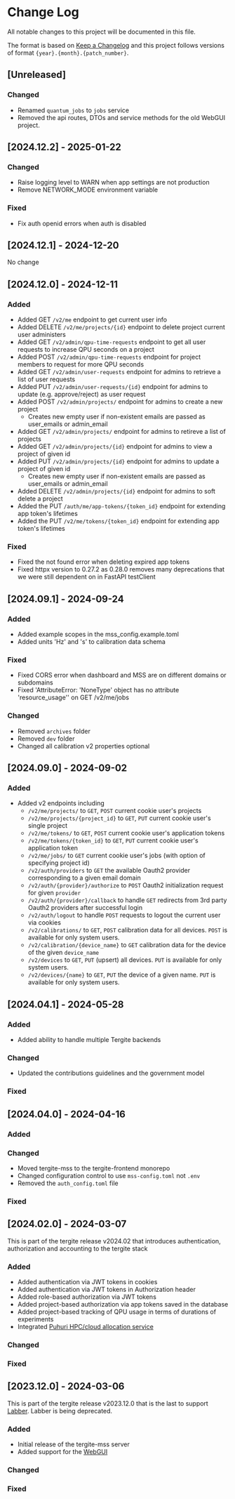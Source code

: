 # Change Log

All notable changes to this project will be documented in this file.

The format is based on [Keep a Changelog](http://keepachangelog.com/)
and this project follows versions of format `{year}.{month}.{patch_number}`.

## [Unreleased]

### Changed

- Renamed `quantum_jobs` to `jobs` service
- Removed the api routes, DTOs and service methods for the old WebGUI project.

## [2024.12.2] - 2025-01-22

### Changed

- Raise logging level to WARN when app settings are not production
- Remove NETWORK_MODE environment variable

### Fixed

- Fix auth openid errors when auth is disabled

## [2024.12.1] - 2024-12-20

No change

## [2024.12.0] - 2024-12-11

### Added

- Added GET `/v2/me` endpoint to get current user info
- Added DELETE `/v2/me/projects/{id}` endpoint to delete project current user administers
- Added GET `/v2/admin/qpu-time-requests` endpoint to get all user requests to increase QPU seconds on a project
- Added POST `/v2/admin/qpu-time-requests` endpoint for project members to request for more QPU seconds
- Added GET `/v2/admin/user-requests` endpoint for admins to retrieve a list of user requests
- Added PUT `/v2/admin/user-requests/{id}` endpoint for admins to update (e.g. approve/reject) as user request
- Added POST `/v2/admin/projects/` endpoint for admins to create a new project
  - Creates new empty user if non-existent emails are passed as user_emails or admin_email
- Added GET `/v2/admin/projects/` endpoint for admins to retireve a list of projects
- Added GET `/v2/admin/projects/{id}` endpoint for admins to view a project of given id
- Added PUT `/v2/admin/projects/{id}` endpoint for admins to update a project of given id
  - Creates new empty user if non-existent emails are passed as user_emails or admin_email
- Added DELETE `/v2/admin/projects/{id}` endpoint for admins to soft delete a project
- Added the PUT `/auth/me/app-tokens/{token_id}` endpoint for extending app token's lifetimes
- Added the PUT `/v2/me/tokens/{token_id}` endpoint for extending app token's lifetimes

### Fixed

- Fixed the not found error when deleting expired app tokens
- Fixed httpx version to 0.27.2 as 0.28.0 removes many deprecations that we were still dependent on in FastAPI testClient

## [2024.09.1] - 2024-09-24

### Added

- Added example scopes in the mss_config.example.toml
- Added units 'Hz' and 's' to calibration data schema

### Fixed

- Fixed CORS error when dashboard and MSS are on different domains or subdomains
- Fixed 'AttributeError: 'NoneType' object has no attribute 'resource_usage'' on GET /v2/me/jobs

### Changed

- Removed `archives` folder
- Removed `dev` folder
- Changed all calibration v2 properties optional

## [2024.09.0] - 2024-09-02

### Added

- Added v2 endpoints including
  - `/v2/me/projects/` to `GET`, `POST` current cookie user's projects
  - `/v2/me/projects/{project_id}` to `GET`, `PUT` current cookie user's single project
  - `/v2/me/tokens/` to `GET`, `POST` current cookie user's application tokens
  - `/v2/me/tokens/{token_id}` to `GET`, `PUT` current cookie user's application token
  - `/v2/me/jobs/` to `GET` current cookie user's jobs (with option of specifying project id)
  - `/v2/auth/providers` to `GET` the available Oauth2 provider corresponding to a given email domain
  - `/v2/auth/{provider}/authorize` to `POST` Oauth2 initialization request for given `provider`
  - `/v2/auth/{provider}/callback` to handle `GET` redirects from 3rd party Oauth2 providers after successful login
  - `/v2/auth/logout` to handle `POST` requests to logout the current user via cookies
  - `/v2/calibrations/` to `GET`, `POST` calibration data for all devices. `POST` is available for only system users.
  - `/v2/calibration/{device_name}` to `GET` calibration data for the device of the given `device_name`
  - `/v2/devices` to `GET`, `PUT` (upsert) all devices. `PUT` is available for only system users.
  - `/v2/devices/{name}` to `GET`, `PUT` the device of a given name. `PUT` is available for only system users.

## [2024.04.1] - 2024-05-28

### Added

- Added ability to handle multiple Tergite backends

### Changed

- Updated the contributions guidelines and the government model

### Fixed

## [2024.04.0] - 2024-04-16

### Added

### Changed

- Moved tergite-mss to the tergite-frontend monorepo
- Changed configuration control to use `mss-config.toml` not `.env`
- Removed the `auth_config.toml` file

### Fixed

## [2024.02.0] - 2024-03-07

This is part of the tergite release v2024.02 that introduces authentication, authorization and accounting to the
tergite stack

### Added

- Added authentication via JWT tokens in cookies
- Added authentication via JWT tokens in Authorization header
- Added role-based authorization via JWT tokens
- Added project-based authorization via app tokens saved in the database
- Added project-based tracking of QPU usage in terms of durations of experiments
- Integrated [Puhuri HPC/cloud allocation service](https://puhuri.io/)

### Changed

### Fixed

## [2023.12.0] - 2024-03-06

This is part of the tergite release v2023.12.0 that is the last to support [Labber](https://www.keysight.com/us/en/products/software/application-sw/labber-software.html).
Labber is being deprecated.

### Added

- Initial release of the tergite-mss server
- Added support for the [WebGUI](https://github.com/tergite/tergite-webgui)

### Changed

### Fixed

